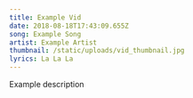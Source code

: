 ```yaml
---
title: Example Vid
date: 2018-08-18T17:43:09.655Z
song: Example Song
artist: Example Artist
thumbnail: /static/uploads/vid_thumbnail.jpg
lyrics: La La La
---
```

Example description
